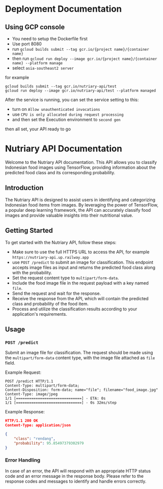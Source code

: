 # Deployment Documentation

## Using GCP console

- You need to setup the Dockerfile first
- Use port 8080
- run `gcloud builds submit --tag gcr.io/{project name}/{container name}`
- then run `gcloud run deploy --image gcr.io/{project name}/{container name} --platform manage`
- select `asia-southeast2 server`

for example
```
gcloud builds submit --tag gcr.io/nutriary-api/test
gcloud run deploy --image gcr.io/nutriary-api/test --platform managed
```

After the service is running, you can set the service setting to this:
- turn on `Allow unauthenticated invocations`
- use `CPU is only allocated during request processing`
- and then set the Execution environment to `second gen`

then all set, your API ready to go

# Nutriary API Documentation

Welcome to the Nutriary API documentation. This API allows you to classify Indonesian food images using TensorFlow, providing information about the predicted food class and its corresponding probability.

## Introduction

The Nutriary API is designed to assist users in identifying and categorizing Indonesian food items from images. By leveraging the power of TensorFlow, a popular deep learning framework, the API can accurately classify food images and provide valuable insights into their nutritional value.

## Getting Started

To get started with the Nutriary API, follow these steps:

- Make sure to use the full HTTPS URL to access the API, for example `https://nutriary-api.up.railway.app`
- use `POST /predict` to submit an image for classification. This endpoint accepts image files as input and returns the predicted food class along with the probability.
- Set the request content type to `multipart/form-data`.
- Include the food image file in the request payload with a key named `file`.
- Send the request and wait for the response.
- Receive the response from the API, which will contain the predicted class and probability of the food item.
- Process and utilize the classification results according to your application's requirements.

## Usage

### `POST /predict`

Submit an image file for classification. The request should be made using the `multipart/form-data` content type, with the image file attached as `file` field.

Example Request:
```http
POST /predict HTTP/1.1
Content-Type: multipart/form-data;
Content-Disposition: form-data; name="file"; filename="food_image.jpg"
Content-Type: image/jpeg
1/1 [==============================] - ETA: 0s
1/1 [==============================] - 0s 32ms/step
```

Example Response:
```json
HTTP/1.1 200 OK
Content-Type: application/json

{
    "class": "rendang",
    "probability": 95.85497379302979
}
```

### Error Handling

In case of an error, the API will respond with an appropriate HTTP status code and an error message in the response body. Please refer to the response codes and messages to identify and handle errors correctly.

